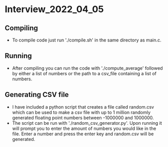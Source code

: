 # Interview_2022_04_05
## Compiling
- To compile code just run './compile.sh' in the same directory as main.c.

## Running
- After compiling you can run the code with './compute_average' followed by either a list of numbers or the path to a csv_file containing a list of numbers.

## Generating CSV file
- I have included a python script that creates a file called random.csv which can be used to make a csv file with up to 1 million randomly generated floating point numbers between -1000000 and 1000000.
- The script can be run with './random_csv_generator.py'. Upon running it will prompt you to enter the amount of numbers you would like in the file. Enter a number and press the enter key and random.csv will be generated.